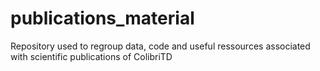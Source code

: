 # publications_material
Repository used to regroup data, code and useful ressources associated with scientific publications of ColibriTD
